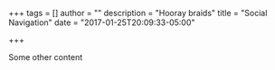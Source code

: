 +++
tags = []
author = ""
description = "Hooray braids"
title = "Social Navigation"
date = "2017-01-25T20:09:33-05:00"

+++

Some other content

